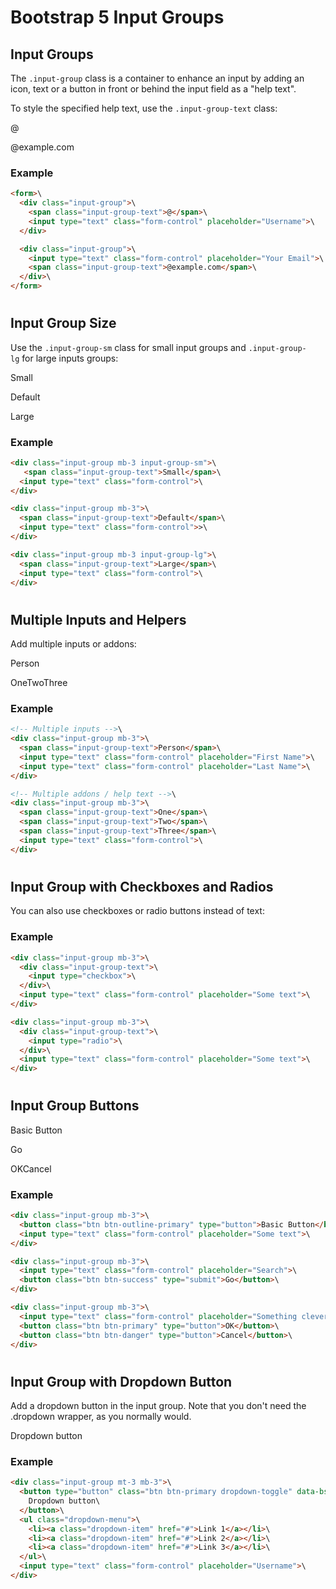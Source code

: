 Bootstrap 5 Input Groups
========================

Input Groups
------------

The `.input-group` class is a container to enhance an input by adding an icon, text or a button in front or behind the input field as a "help text".

To style the specified help text, use the `.input-group-text` class:

@

@example.com

### Example
``` html
<form>\
  <div class="input-group">\
    <span class="input-group-text">@</span>\
    <input type="text" class="form-control" placeholder="Username">\
  </div>

  <div class="input-group">\
    <input type="text" class="form-control" placeholder="Your Email">\
    <span class="input-group-text">@example.com</span>\
  </div>\
</form>
```
 
#

Input Group Size
----------------

Use the `.input-group-sm` class for small input groups and `.input-group-lg` for large inputs groups:

Small

Default

Large

### Example
``` html
<div class="input-group mb-3 input-group-sm">\
   <span class="input-group-text">Small</span>\
  <input type="text" class="form-control">\
</div>

<div class="input-group mb-3">\
  <span class="input-group-text">Default</span>\
  <input type="text" class="form-control">>\
</div>

<div class="input-group mb-3 input-group-lg">\
  <span class="input-group-text">Large</span>\
  <input type="text" class="form-control">\
</div>
```
 
#

Multiple Inputs and Helpers
---------------------------

Add multiple inputs or addons:

Person

OneTwoThree

### Example
``` html
<!-- Multiple inputs -->\
<div class="input-group mb-3">\
  <span class="input-group-text">Person</span>\
  <input type="text" class="form-control" placeholder="First Name">\
  <input type="text" class="form-control" placeholder="Last Name">\
</div>

<!-- Multiple addons / help text -->\
<div class="input-group mb-3">\
  <span class="input-group-text">One</span>\
  <span class="input-group-text">Two</span>\
  <span class="input-group-text">Three</span>\
  <input type="text" class="form-control">\
</div>
```
 
#

Input Group with Checkboxes and Radios
--------------------------------------

You can also use checkboxes or radio buttons instead of text:

### Example
``` html
<div class="input-group mb-3">\
  <div class="input-group-text">\
    <input type="checkbox">\
  </div>\
  <input type="text" class="form-control" placeholder="Some text">\
</div>

<div class="input-group mb-3">\
  <div class="input-group-text">\
    <input type="radio">\
  </div>\
  <input type="text" class="form-control" placeholder="Some text">\
</div>
```
 
#

Input Group Buttons
-------------------

Basic Button

Go

OKCancel

### Example
``` html
<div class="input-group mb-3">\
  <button class="btn btn-outline-primary" type="button">Basic Button</button>\
  <input type="text" class="form-control" placeholder="Some text">\
</div>

<div class="input-group mb-3">\
  <input type="text" class="form-control" placeholder="Search">\
  <button class="btn btn-success" type="submit">Go</button>\
</div>

<div class="input-group mb-3">\
  <input type="text" class="form-control" placeholder="Something clever..">\
  <button class="btn btn-primary" type="button">OK</button>\
  <button class="btn btn-danger" type="button">Cancel</button>\
</div>
```
 
#

Input Group with Dropdown Button
--------------------------------

Add a dropdown button in the input group. Note that you don't need the .dropdown wrapper, as you normally would.

Dropdown button 

### Example
``` html
<div class="input-group mt-3 mb-3">\
  <button type="button" class="btn btn-primary dropdown-toggle" data-bs-toggle="dropdown">\
    Dropdown button\
  </button>\
  <ul class="dropdown-menu">\
    <li><a class="dropdown-item" href="#">Link 1</a></li>\
    <li><a class="dropdown-item" href="#">Link 2</a></li>\
    <li><a class="dropdown-item" href="#">Link 3</a></li>\
  </ul>\
  <input type="text" class="form-control" placeholder="Username">\
</div>
```